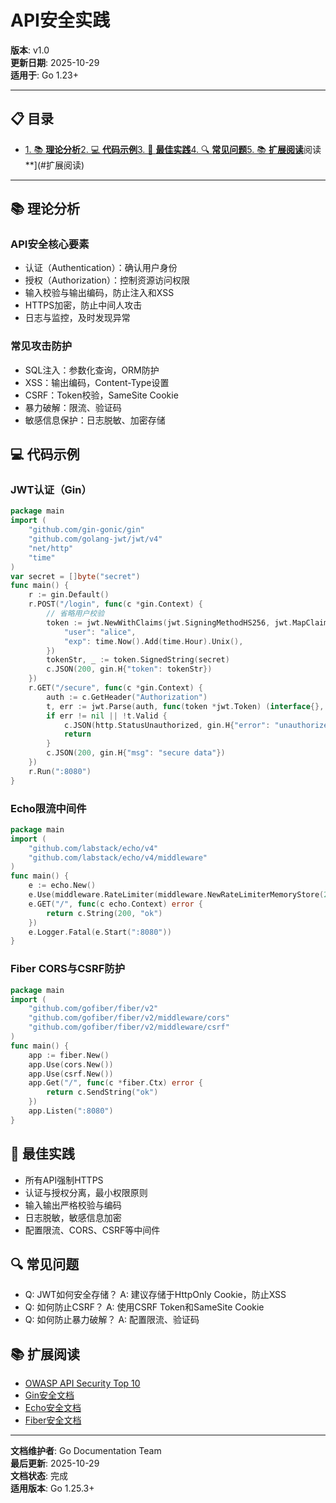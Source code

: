 ﻿# API安全实践

**版本**: v1.0  
**更新日期**: 2025-10-29  
**适用于**: Go 1.23+

---

## 📋 目录

- [1. 📚 **理论分析**](#1.-理论分析)[2. 💻 **代码示例**](#2.-代码示例)[3. 🎯 **最佳实践**](#3.-最佳实践)[4. 🔍 **常见问题**](#4.-常见问题)[5. 📚 **扩展阅读**](#5.-扩展阅读)阅读**](#扩展阅读)

---

## 📚 **理论分析**

### **API安全核心要素**

- 认证（Authentication）：确认用户身份
- 授权（Authorization）：控制资源访问权限
- 输入校验与输出编码，防止注入和XSS
- HTTPS加密，防止中间人攻击
- 日志与监控，及时发现异常

### **常见攻击防护**

- SQL注入：参数化查询，ORM防护
- XSS：输出编码，Content-Type设置
- CSRF：Token校验，SameSite Cookie
- 暴力破解：限流、验证码
- 敏感信息保护：日志脱敏、加密存储

## 💻 **代码示例**

### **JWT认证（Gin）**

```go
package main
import (
    "github.com/gin-gonic/gin"
    "github.com/golang-jwt/jwt/v4"
    "net/http"
    "time"
)
var secret = []byte("secret")
func main() {
    r := gin.Default()
    r.POST("/login", func(c *gin.Context) {
        // 省略用户校验
        token := jwt.NewWithClaims(jwt.SigningMethodHS256, jwt.MapClaims{
            "user": "alice",
            "exp": time.Now().Add(time.Hour).Unix(),
        })
        tokenStr, _ := token.SignedString(secret)
        c.JSON(200, gin.H{"token": tokenStr})
    })
    r.GET("/secure", func(c *gin.Context) {
        auth := c.GetHeader("Authorization")
        t, err := jwt.Parse(auth, func(token *jwt.Token) (interface{}, error) { return secret, nil })
        if err != nil || !t.Valid {
            c.JSON(http.StatusUnauthorized, gin.H{"error": "unauthorized"})
            return
        }
        c.JSON(200, gin.H{"msg": "secure data"})
    })
    r.Run(":8080")
}
```

### **Echo限流中间件**

```go
package main
import (
    "github.com/labstack/echo/v4"
    "github.com/labstack/echo/v4/middleware"
)
func main() {
    e := echo.New()
    e.Use(middleware.RateLimiter(middleware.NewRateLimiterMemoryStore(20)))
    e.GET("/", func(c echo.Context) error {
        return c.String(200, "ok")
    })
    e.Logger.Fatal(e.Start(":8080"))
}
```

### **Fiber CORS与CSRF防护**

```go
package main
import (
    "github.com/gofiber/fiber/v2"
    "github.com/gofiber/fiber/v2/middleware/cors"
    "github.com/gofiber/fiber/v2/middleware/csrf"
)
func main() {
    app := fiber.New()
    app.Use(cors.New())
    app.Use(csrf.New())
    app.Get("/", func(c *fiber.Ctx) error {
        return c.SendString("ok")
    })
    app.Listen(":8080")
}
```

## 🎯 **最佳实践**

- 所有API强制HTTPS
- 认证与授权分离，最小权限原则
- 输入输出严格校验与编码
- 日志脱敏，敏感信息加密
- 配置限流、CORS、CSRF等中间件

## 🔍 **常见问题**

- Q: JWT如何安全存储？
  A: 建议存储于HttpOnly Cookie，防止XSS
- Q: 如何防止CSRF？
  A: 使用CSRF Token和SameSite Cookie
- Q: 如何防止暴力破解？
  A: 配置限流、验证码

## 📚 **扩展阅读**

- [OWASP API Security Top 10](https://owasp.org/API-Security/)
- [Gin安全文档](https://gin-gonic.com/docs/examples/authentication/)
- [Echo安全文档](https://echo.labstack.com/middleware/)
- [Fiber安全文档](https://docs.gofiber.io/api/middleware/)

---

**文档维护者**: Go Documentation Team  
**最后更新**: 2025-10-29  
**文档状态**: 完成  
**适用版本**: Go 1.25.3+
